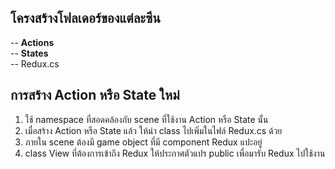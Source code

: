 ## โครงสร้างโฟลเดอร์ของแต่ละซีน
-- **Actions**  
-- **States**   
-- Redux.cs

## การสร้าง Action หรือ State ใหม่
1. ใช้ namespace ที่สอดคล้องกับ scene ที่ใช้งาน Action หรือ State นั้น
2. เมื่อสร้าง Action หรือ State แล้ว ให้นำ class ไปเพิ่มในไฟล์ Redux.cs ด้วย
3. ภายใน scene ต้องมี game object ที่มี component Redux แปะอยู่
4. class View ที่ต้องการเข้าถึง Redux ให้ประกาศตัวแปร public เพื่อมารับ Redux ไปใช้งาน